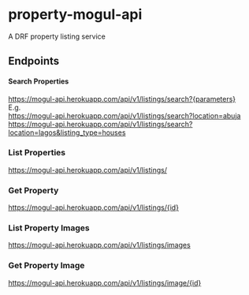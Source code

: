 # property-mogul-api
A DRF property listing service

## Endpoints
#### Search Properties
https://mogul-api.herokuapp.com/api/v1/listings/search?{parameters}  
E.g.  
https://mogul-api.herokuapp.com/api/v1/listings/search?location=abuja  
https://mogul-api.herokuapp.com/api/v1/listings/search?location=lagos&listing_type=houses

### List Properties
https://mogul-api.herokuapp.com/api/v1/listings/

### Get Property
https://mogul-api.herokuapp.com/api/v1/listings/{id}

### List Property Images
https://mogul-api.herokuapp.com/api/v1/listings/images

### Get Property Image
https://mogul-api.herokuapp.com/api/v1/listings/image/{id}
